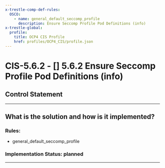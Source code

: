 ```yaml
---
x-trestle-comp-def-rules:
  OSCO:
    - name: general_default_seccomp_profile
      description: Ensure Seccomp Profile Pod Definitions (info)
x-trestle-global:
  profile:
    title: OCP4 CIS Profile
    href: profiles/OCP4_CIS/profile.json
---
```


# CIS-5.6.2 - \[\] 5.6.2 Ensure Seccomp Profile Pod Definitions (info)

## Control Statement

______________________________________________________________________

## What is the solution and how is it implemented?

<!-- For implementation status enter one of: implemented, partial, planned, alternative, not-applicable -->

<!-- Note that the list of rules under ### Rules: is read-only and changes will not be captured after assembly to JSON -->

<!-- Add control implementation description here for control: CIS-5.6.2 -->

### Rules:

  - general_default_seccomp_profile

### Implementation Status: planned

______________________________________________________________________

